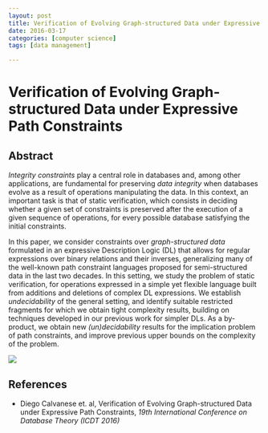 ```yaml
---
layout: post
title: Verification of Evolving Graph-structured Data under Expressive Path Constraints 
date: 2016-03-17
categories: [computer science]
tags: [data management]

---
```


# Verification of Evolving Graph-structured Data under Expressive Path Constraints

## Abstract

*Integrity constraints* play a central role in databases and, among other applications, are fundamental for preserving *data integrity* when databases evolve as a result of operations manipulating the data. In this context, an important task is that of static verification, which consists in deciding whether a given set of constraints is preserved after the execution of a given sequence of operations, for every possible database satisfying the initial constraints. 

In this paper, we consider constraints over *graph-structured data* formulated in an expressive Description Logic (DL) that allows for regular expressions over binary relations and their inverses, generalizing many of the well-known path constraint languages proposed for semi-structured data in the last two decades. In this setting, we study the problem of static verification, for operations expressed in a simple yet flexible language built from additions and deletions of complex DL expressions. We establish *undecidability* of the general setting, and identify suitable restricted fragments for which we obtain tight complexity results, building on techniques developed in our previous work for simpler DLs. As a by-product, we obtain new *(un)decidability* results for the implication problem of path constraints, and improve previous upper bounds on the complexity of the problem.

[![](http://sungsoo.github.com/images/definition-zoi.png)](http://sungsoo.github.com/images/definition-zoi.png)

## References


* Diego Calvanese et. al, Verification of Evolving Graph-structured Data under Expressive Path Constraints, *19th International Conference on Database Theory (ICDT 2016)*
